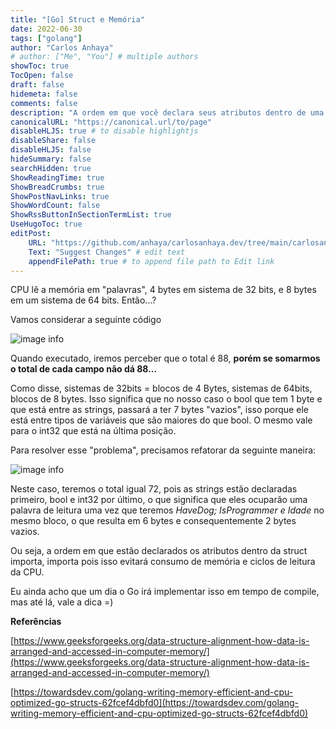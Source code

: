 ```yaml
---
title: "[Go] Struct e Memória"
date: 2022-06-30
tags: ["golang"]
author: "Carlos Anhaya"
# author: ["Me", "You"] # multiple authors
showToc: true
TocOpen: false
draft: false
hidemeta: false
comments: false
description: "A ordem em que você declara seus atributos dentro de uma struct importa e eu vou te mostrar."
canonicalURL: "https://canonical.url/to/page"
disableHLJS: true # to disable highlightjs
disableShare: false
disableHLJS: false
hideSummary: false
searchHidden: true
ShowReadingTime: true
ShowBreadCrumbs: true
ShowPostNavLinks: true
ShowWordCount: false
ShowRssButtonInSectionTermList: true
UseHugoToc: true
editPost:
    URL: "https://github.com/anhaya/carlosanhaya.dev/tree/main/carlosanhaya.dev/content"
    Text: "Suggest Changes" # edit text
    appendFilePath: true # to append file path to Edit link
---
```

CPU lê a memória em &quot;palavras&quot;, 4 bytes em sistema de 32 bits, e 8 bytes em um sistema de 64 bits. Então...?

Vamos considerar a seguinte código

![image info](/struct_bad.png)

Quando executado, iremos perceber que o total é 88, **porém se somarmos o total de cada campo não dá 88…**

Como disse, sistemas de 32bits = blocos de 4 Bytes, sistemas de 64bits, blocos de 8 bytes. Isso significa que no nosso caso o bool que tem 1 byte e que está entre as strings, passará a ter 7 bytes &quot;vazios&quot;, isso porque ele está entre tipos de variáveis que são maiores do que bool. O mesmo vale para o int32 que está na última posição.

Para resolver esse &quot;problema&quot;, precisamos refatorar da seguinte maneira:

![image info](/struct_good.png)

Neste caso, teremos o total igual 72, pois as strings estão declaradas primeiro, bool e int32 por último, o que significa que eles ocuparão uma palavra de leitura uma vez que teremos _HaveDog; IsProgrammer e Idade_ no mesmo bloco, o que resulta em 6 bytes e consequentemente 2 bytes vazios.

Ou seja, a ordem em que estão declarados os atributos dentro da struct importa, importa pois isso evitará consumo de memória e ciclos de leitura da CPU.

Eu ainda acho que um dia o Go irá implementar isso em tempo de compile, mas até lá, vale a dica =)

**Referências**

[https://www.geeksforgeeks.org/data-structure-alignment-how-data-is-arranged-and-accessed-in-computer-memory/](https://www.geeksforgeeks.org/data-structure-alignment-how-data-is-arranged-and-accessed-in-computer-memory/)

[https://towardsdev.com/golang-writing-memory-efficient-and-cpu-optimized-go-structs-62fcef4dbfd0](https://towardsdev.com/golang-writing-memory-efficient-and-cpu-optimized-go-structs-62fcef4dbfd0)


